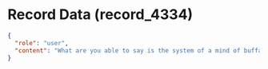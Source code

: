 # Record Data (record_4334)

```json
{
  "role": "user",
  "content": "What are you able to say is the system of a mind of buffalo?\n"
}
```
